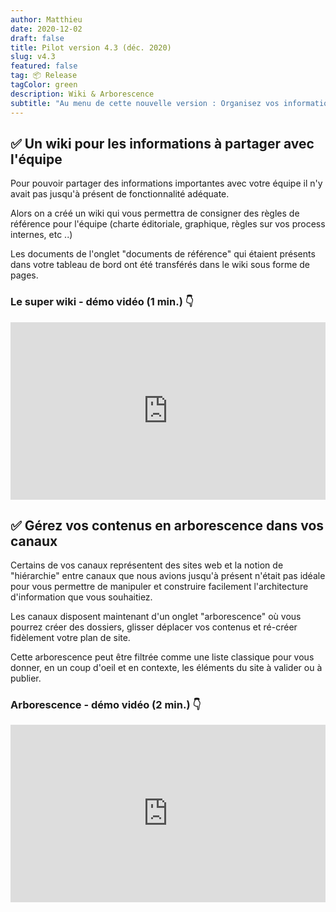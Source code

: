 ```yaml
---
author: Matthieu
date: 2020-12-02
draft: false
title: Pilot version 4.3 (déc. 2020)
slug: v4.3
featured: false
tag: 📦 Release
tagColor: green
description: Wiki & Arborescence
subtitle: "Au menu de cette nouvelle version : Organisez vos informations pour l'équipe grâce au wiki et gérez vos sites avec une nouvelle arborescence .."
---
```


## ✅ Un wiki pour les informations à partager avec l'équipe

Pour pouvoir partager des informations importantes avec votre équipe il n'y avait pas jusqu'à présent de fonctionnalité adéquate.

Alors on a créé un wiki qui vous permettra de consigner des règles de référence pour l'équipe (charte éditoriale, graphique, règles sur vos process internes, etc ..)

Les documents de l'onglet "documents de référence" qui étaient présents dans votre tableau de bord ont été transférés dans le wiki sous forme de pages.

### Le super wiki - démo vidéo (1 min.) 👇

<div style="position: relative; padding-bottom: 56.25%; height: 0;"><iframe src="https://www.loom.com/embed/72bdc63f4992453391b62cf232755ffa" frameborder="0" webkitallowfullscreen mozallowfullscreen allowfullscreen style="position: absolute; top: 0; left: 0; width: 100%; height: 100%;"></iframe></div>

## ✅ Gérez vos contenus en arborescence dans vos canaux

Certains de vos canaux représentent des sites web et la notion de "hiérarchie" entre canaux que nous avions jusqu'à présent n'était pas idéale pour vous permettre de manipuler et construire facilement l'architecture d'information que vous souhaitiez.

Les canaux disposent maintenant d'un onglet "arborescence" où vous pourrez créer des dossiers, glisser déplacer vos contenus et ré-créer fidèlement votre plan de site.

Cette arborescence peut être filtrée comme une liste classique pour vous donner, en un coup d'oeil et en contexte, les éléments du site à valider ou à publier.

### Arborescence - démo vidéo (2 min.) 👇

<div style="position: relative; padding-bottom: 56.25%; height: 0;"><iframe src="https://www.loom.com/embed/6f89b4c095304a94b7b9925acb742e3e" frameborder="0" webkitallowfullscreen mozallowfullscreen allowfullscreen style="position: absolute; top: 0; left: 0; width: 100%; height: 100%;"></iframe></div>
